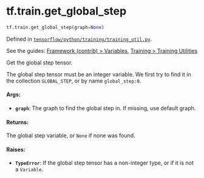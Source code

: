 <div itemscope itemtype="http://developers.google.com/ReferenceObject">
<meta itemprop="name" content="tf.train.get_global_step" />
</div>

# tf.train.get_global_step

``` python
tf.train.get_global_step(graph=None)
```



Defined in [`tensorflow/python/training/training_util.py`](https://www.tensorflow.org/code/tensorflow/python/training/training_util.py).

See the guides: [Framework (contrib) > Variables](../../../../api_guides/python/contrib.framework.md#Variables), [Training > Training Utilities](../../../../api_guides/python/train.md#Training_Utilities)

Get the global step tensor.

The global step tensor must be an integer variable. We first try to find it
in the collection `GLOBAL_STEP`, or by name `global_step:0`.

#### Args:

* <b>`graph`</b>: The graph to find the global step in. If missing, use default graph.


#### Returns:

The global step variable, or `None` if none was found.


#### Raises:

* <b>`TypeError`</b>: If the global step tensor has a non-integer type, or if it is not
    a `Variable`.
